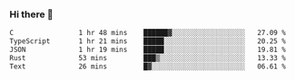 ### Hi there 👋

<!--
**WShiBin/WShiBin** is a ✨ _special_ ✨ repository because its `README.md` (this file) appears on your GitHub profile.

Here are some ideas to get you started:

- 🔭 I’m currently working on ...
- 🌱 I’m currently learning ...
- 👯 I’m looking to collaborate on ...
- 🤔 I’m looking for help with ...
- 💬 Ask me about ...
- 📫 How to reach me: ...
- 😄 Pronouns: ...
- ⚡ Fun fact: ...
-->

<!--START_SECTION:waka-->

```txt
C                1 hr 48 mins    ██████▓░░░░░░░░░░░░░░░░░░   27.09 %
TypeScript       1 hr 21 mins    █████░░░░░░░░░░░░░░░░░░░░   20.25 %
JSON             1 hr 19 mins    █████░░░░░░░░░░░░░░░░░░░░   19.81 %
Rust             53 mins         ███▒░░░░░░░░░░░░░░░░░░░░░   13.33 %
Text             26 mins         █▓░░░░░░░░░░░░░░░░░░░░░░░   06.61 %
```

<!--END_SECTION:waka-->
